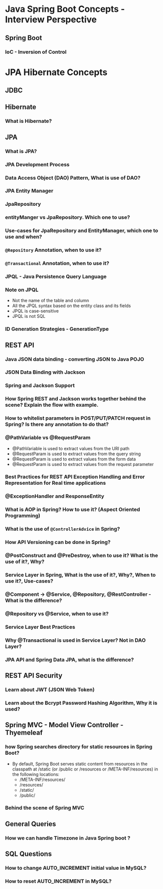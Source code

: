 # Java Spring Boot Concepts - Interview Perspective

## Spring Boot

### IoC - Inversion of Control

# JPA Hibernate Concepts

## JDBC

## Hibernate

### What is Hibernate?

## JPA

### What is JPA?

### JPA Development Process

### Data Access Object (DAO) Pattern, What is use of DAO?

### JPA Entity Manager

### JpaRepository

### entityManger vs JpaRepository. Which one to use?

### Use-cases for JpaRepository and EntityManager, which one to use and when?

### `@Repository` Annotation, when to use it?

### `@Transactional` Annotation, when to use it?

### JPQL - Java Persistence Query Language

### Note on JPQL

- Not the name of the table and column
- All the JPQL syntax based on the entity class and its fields
- JPQL is case-sensitive
- JPQL is not SQL

### ID Generation Strategies - GenerationType

## REST API

### Java JSON data binding - converting JSON to Java POJO

### JSON Data Binding with Jackson

### Spring and Jackson Support

### How Spring REST and Jackson works together behind the scene? Explain the flow with example.

### How to whitelist parameters in POST/PUT/PATCH request in Spring? Is there any annotation to do that?

### @PathVariable vs @RequestParam

- @PathVariable is used to extract values from the URI path
- @RequestParam is used to extract values from the query string
- @RequestParam is used to extract values from the form data
- @RequestParam is used to extract values from the request parameter

### Best Practices for REST API Exception Handling and Error Representation for Real time applications

### @ExceptionHandler and ResponseEntity

### What is AOP in Spring? How to use it? (Aspect Oriented Programming)

### What is the use of `@ControllerAdvice` in Spring?

### How API Versioning can be done in Spring?

### @PostConstruct and @PreDestroy, when to use it? What is the use of it?, Why?

### Service Layer in Spring, What is the use of it?, Why?, When to use it?, Use-cases?

### @Component -> @Service, @Repository, @RestController - What is the difference?

### @Repository vs @Service, when to use it?

### Service Layer Best Practices

### Why @Transactional is used in Service Layer? Not in DAO Layer?

### JPA API and Spring Data JPA, what is the difference?

## REST API Security

### Learn about JWT (JSON Web Token)

### Learn about the Bcrypt Password Hashing Algorithm, Why it is used?

## Spring MVC - Model View Controller - Thyemeleaf

### how Spring searches directory for static resources in Spring Boot?
- By default, Spring Boot serves static content from resources in the classpath at /static (or /public or /resources or /META-INF/resources) in the following locations:
  - /META-INF/resources/
  - /resources/
  - /static/
  - /public/

### Behind the scene of Spring MVC

## General Queries

### How we can handle Timezone in Java Spring boot ?

## SQL Questions

### How to change AUTO_INCREMENT initial value in MySQL?

### How to reset AUTO_INCREMENT in MySQL?

